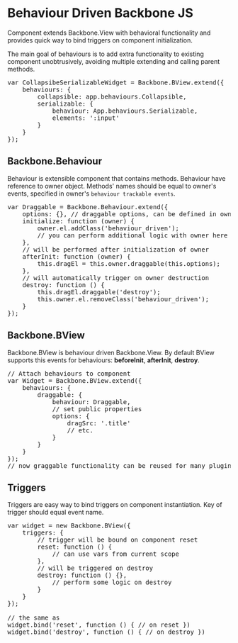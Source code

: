 # Behaviour Driven Backbone JS

Component extends Backbone.View with behavioral functionality and provides quick way to bind triggers on component initialization.

The main goal of behaviours is to add extra functionality to existing component unobtrusively, avoiding multiple extending and calling parent methods.

<pre>
var CollapsibeSerializableWidget = Backbone.BView.extend({
	behaviours: {
		collapsible: app.behaviours.Collapsible,
		serializable: {
			behaviour: App.behaviours.Serializable,
			elements: ':input'
		}
	}
});
</pre>

## Backbone.Behaviour

Behaviour is extensible component that contains methods. Behaviour have reference to owner object. Methods' names should be equal to owner's events, specified in owner's `behaviour trackable events`.

<pre>
var Draggable = Backbone.Behaviour.extend({
	options: {}, // draggable options, can be defined in owner's `behaviours` property
	initialize: function (owner) {
		owner.el.addClass('behaviour_driven');
		// you can perform additional logic with owner here
	},
	// will be performed after initialization of owner
	afterInit: function (owner) {
		this.dragEl = this.owner.draggable(this.options);
	},
	// will automatically trigger on owner destruction
	destroy: function () {
		this.dragEl.draggable('destroy');
		this.owner.el.removeClass('behaviour_driven');
	}
});
</pre>

## Backbone.BView

Backbone.BView is behaviour driven Backbone.View.
By default BView supports this events for behaviours: <b>beforeInit</b>, <b>afterInit</b>, <b>destroy</b>.

<pre>
// Attach behaviours to component
var Widget = Backbone.BView.extend({
	behaviours: {
		draggable: {
			behaviour: Draggable,
			// set public properties
			options: {
				dragSrc: '.title'
				// etc.
			}
		}
	}
});
// now graggable functionality can be reused for many plugins :) You only override default options.
</pre>

## Triggers

Triggers are easy way to bind triggers on component instantiation. Key of trigger should equal event name.

<pre>
var widget = new Backbone.BView({
	triggers: {
		// trigger will be bound on component reset
		reset: function () {
			// can use vars from current scope
		},
		// will be triggered on destroy
		destroy: function () {},
			// perform some logic on destroy
		}
	}
});

// the same as
widget.bind('reset', function () { // on reset })
widget.bind('destroy', function () { // on destroy })
</pre>